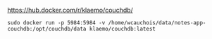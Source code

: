 
https://hub.docker.com/r/klaemo/couchdb/

    sudo docker run -p 5984:5984 -v /home/wcauchois/data/notes-app-couchdb:/opt/couchdb/data klaemo/couchdb:latest

